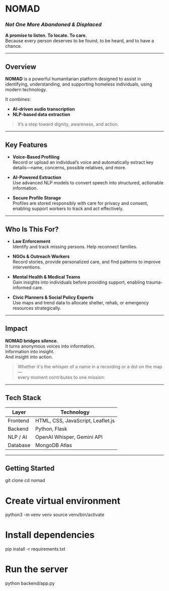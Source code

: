 # **NOMAD**
### *Not One More Abandoned & Displaced*

**A promise to listen. To locate. To care.**  
Because every person deserves to be found, to be heard, and to have a chance.

---

## Overview

**NOMAD** is a powerful humanitarian platform designed to assist in identifying, understanding, and supporting homeless individuals, using modern technology.

It combines:

- **AI-driven audio transcription**
- **NLP-based data extraction**

> It’s a step toward dignity, awareness, and action.

---

## Key Features

- **Voice-Based Profiling**  
  Record or upload an individual’s voice and automatically extract key details—name, concerns, possible relatives, and more.

- **AI-Powered Extraction**  
  Use advanced NLP models to convert speech into structured, actionable information.

- **Secure Profile Storage**  
  Profiles are stored responsibly with care for privacy and consent, enabling support workers to track and act effectively.

---

## Who Is This For?

- **Law Enforcement**  
  Identify and track missing persons. Help reconnect families.

- **NGOs & Outreach Workers**  
  Record stories, provide personalized care, and find patterns to improve interventions.

- **Mental Health & Medical Teams**  
  Gain insights into individuals before providing support, enabling trauma-informed care.

- **Civic Planners & Social Policy Experts**  
  Use maps and trend data to allocate shelter, rehab, or emergency resources strategically.

---

## Impact

**NOMAD bridges silence.**  
It turns anonymous voices into information.  
Information into insight.  
And insight into action.

> Whether it's the whisper of a name in a recording or a dot on the map—  
> every moment contributes to one mission:  


---

## Tech Stack

| Layer       | Technology                          |
|-------------|--------------------------------------|
| Frontend    | HTML, CSS, JavaScript, Leaflet.js    |
| Backend     | Python, Flask                        |
| NLP / AI    | OpenAI Whisper, Gemini API           |
| Database    | MongoDB Atlas                        |

---

## Getting Started

git clone
cd nomad

# Create virtual environment
python3 -m venv venv
source venv/bin/activate

# Install dependencies
pip install -r requirements.txt

# Run the server
python backend/app.py

